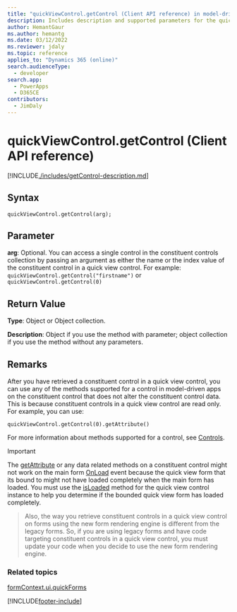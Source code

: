 ```yaml
---
title: "quickViewControl.getControl (Client API reference) in model-driven apps| MicrosoftDocs"
description: Includes description and supported parameters for the quickViewControl.getControl method.
author: HemantGaur
ms.author: hemantg
ms.date: 03/12/2022
ms.reviewer: jdaly
ms.topic: reference
applies_to: "Dynamics 365 (online)"
search.audienceType: 
  - developer
search.app: 
  - PowerApps
  - D365CE
contributors:
  - JimDaly
---
```

# quickViewControl.getControl (Client API reference)



[!INCLUDE[./includes/getControl-description.md](./includes/getControl-description.md)]

## Syntax

`quickViewControl.getControl(arg);`

## Parameter

**arg**: Optional. You can access a single control in the constituent controls collection by passing an argument as either the name or the index value of the constituent control in a quick view control. For example: `quickViewControl.getControl("firstname")` or `quickViewControl.getControl(0)`


## Return Value

**Type**: Object or Object collection.

**Description**: Object if you use the method with parameter; object collection if you use the method without any parameters.

## Remarks

After you have retrieved a constituent control in a quick view control, you can use any of the methods supported for a control in model-driven apps on the constituent control that does not alter the constituent control data. This is because constituent controls in a quick view control are read only. For example, you can use: 

`quickViewControl.getControl(0).getAttribute()` 

For more information about methods supported for a control, see [Controls](../controls.md).

>[!IMPORTANT]
>The [getAttribute](../controls/getAttribute.md) or any data related methods on a constituent control might not work on the main form [OnLoad](../events/form-onload.md) event because the quick view form that its bound to might not have loaded completely when the main form has loaded. You must use the [isLoaded](isLoaded.md) method for the quick view control instance to help you determine if the bounded quick view form has loaded completely. 

>Also, the way you retrieve constituent controls in a quick view control on forms using the new form rendering engine is different from the legacy forms. So, if you are using legacy forms and have code targeting constituent controls in a quick view control, you must update your code when you decide to use the new form rendering engine.

### Related topics

[formContext.ui.quickForms](../formContext-ui-quickForms.md)





[!INCLUDE[footer-include](../../../../../includes/footer-banner.md)]
